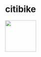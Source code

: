 # citibike
<img src="https://images.squarespace-cdn.com/content/v1/6209a10bff4ac21c6abc9fda/99d4ce20-b268-4a32-8040-bbcd0aefc638/Citi-Bike-provided-by-Lyft-Positive+%282%29.png?format=500w" width="100px">
